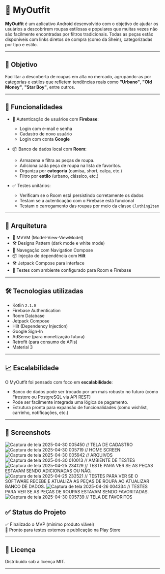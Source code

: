 # 👕 MyOutfit

**MyOutfit** é um aplicativo Android desenvolvido com o objetivo de ajudar os usuários a descobrirem roupas estilosas e populares que muitas vezes não são facilmente encontradas por filtros tradicionais. Todas as peças estão disponíveis com links diretos de compra (como da Shein), categorizadas por tipo e estilo.

---

## 🎯 Objetivo

Facilitar a descoberta de roupas em alta no mercado, agrupando-as por categorias e estilos que refletem tendências reais como **"Urbano"**, **"Old Money"**, **"Star Boy"**, entre outros.

---

## 🧩 Funcionalidades

- 🔐 Autenticação de usuários com **Firebase**:
  - Login com e-mail e senha
  - Cadastro de novo usuário
  - Login com conta **Google**

- 📦 Banco de dados local com **Room**:
  - Armazena e filtra as peças de roupa.
  - Adiciona cada peça de roupa na lista de favoritos.
  - Organiza por **categoria** (camisa, short, calça, etc.)
  - Filtro por **estilo** (urbano, clássico, etc.)

- ✅ Testes unitários:
  - Verificam se o Room está persistindo corretamente os dados
  - Testam se a autenticação com o Firebase está funcional
  - Testam o carregamento das roupas por meio da classe `ClothingItem`

---

## 🧱 Arquitetura

- 🧠 MVVM (Model-View-ViewModel)
- 🛠️ Designs Pattern (dark mode e white mode)
- 🔀 Navegação com Navigation Compose 
- 📦 Injeção de dependência com **Hilt**
- 🛠️ Jetpack Compose para interface 
- 🧪 Testes com ambiente configurado para Room e Firebase

---

## 🛠️ Tecnologias utilizadas

- Kotlin `2.1.0`
- Firebase Authentication
- Room Database
- Jetpack Compose
- Hilt (Dependency Injection)
- Google Sign-In
- AdSense (para monetização futura)
- Retrofit (para consumo de APIs)
- Material 3

---

## 📈 Escalabilidade

O MyOutfit foi pensado com foco em **escalabilidade**:

- Banco de dados pode ser trocado por um mais robusto no futuro (como Firestore ou PostgreSQL via API REST)
- Pode ser facilmente integrada uma lógica de pagamento.
- Estrutura pronta para expansão de funcionalidades (como wishlist, carrinho, notificações, etc.)

---

## 📱 Screenshots

![Captura de tela 2025-04-30 005450](https://github.com/user-attachments/assets/7b2228ef-d078-434c-abfa-dda1ee49224d) // TELA DE CADASTRO
![Captura de tela 2025-04-30 005719](https://github.com/user-attachments/assets/0282c8e7-634a-4cb9-9a23-d89a7c2bda12) // HOME SCREEN
![Captura de tela 2025-04-30 005942](https://github.com/user-attachments/assets/29df50d5-6b1a-49ec-bae4-4bd401d17319) // ARQUIVOS 
![Captura de tela 2025-04-30 010013](https://github.com/user-attachments/assets/bc44fcd9-ae41-4918-b583-ad0d2fb63d09) // AMBIENTE DE TESTES
![Captura de tela 2025-04-25 234129](https://github.com/user-attachments/assets/2d581397-b0e8-4790-8dd1-bf6eefe8cc7b) // TESTE PARA VER SE AS PEÇAS ESTAVAM SENDO ADICIONADAS OU NÃO.
![Captura de tela 2025-04-25 233521](https://github.com/user-attachments/assets/24f2e0cc-d83e-4bf3-a325-202adff0042c) // TESTES PARA VER SE O SOFTWARE RECEBE E ATUALIZA AS PEÇAS DE ROUPA AO ATUALIZAR BANCO DE DADOS.
![Captura de tela 2025-04-26 004334](https://github.com/user-attachments/assets/cde0347c-1efe-489c-9a00-c641069d2f10) // TESTES PARA VER SE AS PEÇAS DE ROUPAS ESTAVAM SENDO FAVORITADAS. 
![Captura de tela 2025-04-30 005739](https://github.com/user-attachments/assets/1e02621e-404f-484b-a139-79dd42ab571f) // TELA DE FAVORITOS


## ✅ Status do Projeto

✅ Finalizado o MVP (mínimo produto viável)  
🚀 Pronto para testes externos e publicação na Play Store  

---

## 📄 Licença

Distribuído sob a licença MIT.

---
